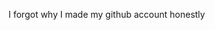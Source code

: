 I forgot why I made my github account honestly

<!---
AZthemute/AZthemute is a ✨ special ✨ repository because its `README.md` (this file) appears on your GitHub profile.
You can click the Preview link to take a look at your changes.
--->
